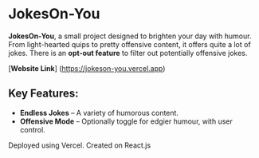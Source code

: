 # JokesOn-You 

 **JokesOn-You**, a small project designed to brighten your day with humour. From light-hearted quips to pretty offensive content, it offers quite a lot of jokes. 
  There is an  **opt-out feature** to filter out potentially offensive jokes.

[**Website Link**] (https://jokeson-you.vercel.app)

## Key Features:
- **Endless Jokes** – A variety of humorous content.
- **Offensive Mode** – Optionally toggle for edgier humour, with user control.

Deployed using Vercel. 
Created on React.js
